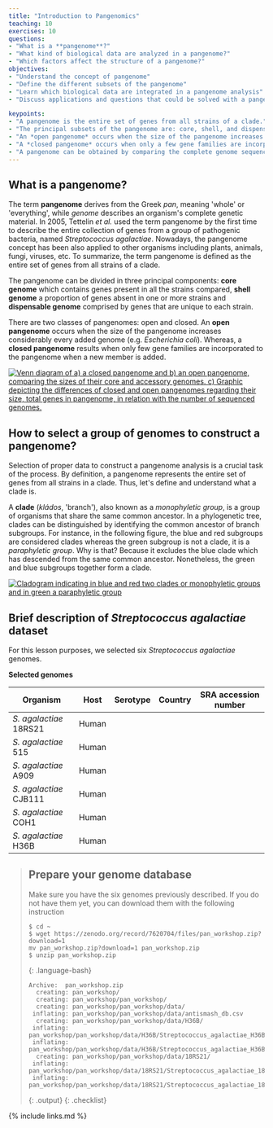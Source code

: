 ```yaml
---
title: "Introduction to Pangenomics"
teaching: 10
exercises: 10
questions:
- "What is a **pangenome**?" 
- "What kind of biological data are analyzed in a pangenome?"
- "Which factors affect the structure of a pangenome?"
objectives:
- "Understand the concept of pangenome"
- "Define the different subsets of the pangenome"
- "Learn which biological data are integrated in a pangenome analysis"
- "Discuss applications and questions that could be solved with a pangenome analysis"

keypoints:
- "A pangenome is the entire set of genes from all strains of a clade."
- "The principal subsets of the pangenome are: core, shell, and dispensable genome."
- "An *open pangenome* occurs when the size of the pangenome increases considerably with every added genome."
- "A *closed pangenome* occurs when only a few gene families are incorporated to the pangenome when a new genome is added."
- "A pangenome can be obtained by comparing the complete genome sequences of all members of a clade."
---
```

## What is a pangenome?

The term **pangenome** derives from the Greek *pan*, meaning 'whole' or 'everything', while *genome* describes
an organism's complete genetic material. In 2005, Tettelin *et al.* used the term pangenome by the first time
to describe the entire collection of genes from a group of pathogenic bacteria, named *Streptococcus agalactiae*.
Nowadays, the pangenome concept has been also applied to other organisms including plants, animals, fungi, viruses, etc.
To summarize, the term pangenome is defined as the entire set of genes from all strains of a clade.

The pangenome can be divided in three principal components: **core genome** which contains genes present
in all the strains compared, **shell genome** a proportion of genes absent in one or more strains
and **dispensable genome** comprised by genes that are unique to each strain.

There are two classes of pangenomes: open and closed. An **open pangenome** occurs when the size of the
pangenome increases considerably every added genome (e.g. *Escherichia coli*). Whereas, a **closed pangenome**
results when only few gene families are incorporated to the pangenome when a new member is added.


<a href="{{ page.root }}/fig/01-01-01.png">
   <img src="{{ page.root }}/fig/01-01-01.png" alt="Venn diagram of a) a closed pangenome and b) an open pangenome, comparing the sizes of their core and accessory genomes. c) Graphic depicting the differences of closed and open pangenomes regarding their size, total genes in pangenome, in relation with the number of sequenced genomes." />
  </a>

## How to select a group of genomes to construct a pangenome?

Selection of proper data to construct a pangenome analysis is a crucial task of the process. By definition, a pangenome represents
the entire set of genes from all strains in a clade. Thus, let's define and understand what a clade is.

A **clade** (*kládos*, 'branch'), also known as a *monophyletic group*, is a group of organisms that share the same common ancestor.
In a phylogenetic tree, clades can be distinguished by identifying the common ancestor of branch subgroups. For instance, in the
following figure, the blue and red subgroups are considered clades whereas the green subgroup is not a clade, it is a *paraphyletic group*.
Why is that? Because it excludes the blue clade which has descended from the same common ancestor. Nonetheless, the green and blue subgroups
together form a clade.

<a href="{{ page.root }}/fig/01-01-02.png">
   <img src="{{ page.root }}/fig/01-01-02.png" alt="Cladogram indicating in blue and red two clades or monophyletic groups and in green a paraphyletic group" />
  </a>

## Brief description of *Streptococcus agalactiae* dataset

For this lesson purposes, we selected six *Streptococcus agalactiae* genomes.


**Selected genomes**


| Organism            	| Host	| Serotype   | Country 	| SRA accession number |
|-------------------------|---------|------------|-------------|---------------------|
|*S. agalactiae*  18RS21  | Human   |        	|         	|                 	|
|*S. agalactiae*  515 	| Human   |        	|         	|                 	|
|*S. agalactiae*  A909	| Human   |        	|         	|                 	|
|*S. agalactiae*  CJB111  | Human   |        	|         	|                 	|
|*S. agalactiae*  COH1	| Human   |        	|         	|                 	|
|*S. agalactiae*  H36B	| Human   |        	|         	|                 	|



> ## Prepare your genome database
> Make sure you have the six genomes previously described. If you do not have them yet, you can download them with the following instruction
>
> ~~~
> $ cd ~
> $ wget https://zenodo.org/record/7620704/files/pan_workshop.zip?download=1  
> mv pan_workshop.zip?download=1 pan_workshop.zip  
> $ unzip pan_workshop.zip  
> ~~~
> {: .language-bash}
>
> ~~~
> Archive:  pan_workshop.zip  
>   creating: pan_workshop/  
>   creating: pan_workshop/pan_workshop/  
>   creating: pan_workshop/pan_workshop/data/  
>  inflating: pan_workshop/pan_workshop/data/antismash_db.csv    
>   creating: pan_workshop/pan_workshop/data/H36B/    
>  inflating: pan_workshop/pan_workshop/data/H36B/Streptococcus_agalactiae_H36B.fasta    
>  inflating: pan_workshop/pan_workshop/data/H36B/Streptococcus_agalactiae_H36B.gbk    
>   creating: pan_workshop/pan_workshop/data/18RS21/  
>  inflating: pan_workshop/pan_workshop/data/18RS21/Streptococcus_agalactiae_18RS21.gbk    
>  inflating: pan_workshop/pan_workshop/data/18RS21/Streptococcus_agalactiae_18RS21.fasta     
> ~~~
> {: .output}
{: .checklist}

{% include links.md %}






